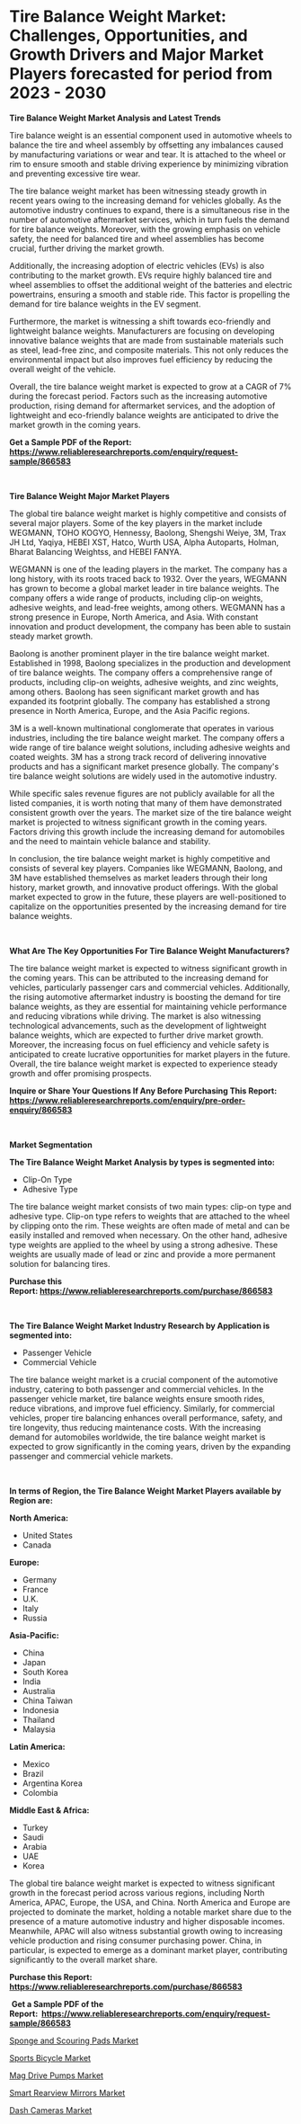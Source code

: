 <p><h1>Tire Balance Weight Market: Challenges, Opportunities, and Growth Drivers and Major Market Players forecasted for period from 2023 - 2030</h1></p><p><strong>Tire Balance Weight Market Analysis and Latest Trends</strong></p>
<p><p>Tire balance weight is an essential component used in automotive wheels to balance the tire and wheel assembly by offsetting any imbalances caused by manufacturing variations or wear and tear. It is attached to the wheel or rim to ensure smooth and stable driving experience by minimizing vibration and preventing excessive tire wear.</p><p>The tire balance weight market has been witnessing steady growth in recent years owing to the increasing demand for vehicles globally. As the automotive industry continues to expand, there is a simultaneous rise in the number of automotive aftermarket services, which in turn fuels the demand for tire balance weights. Moreover, with the growing emphasis on vehicle safety, the need for balanced tire and wheel assemblies has become crucial, further driving the market growth.</p><p>Additionally, the increasing adoption of electric vehicles (EVs) is also contributing to the market growth. EVs require highly balanced tire and wheel assemblies to offset the additional weight of the batteries and electric powertrains, ensuring a smooth and stable ride. This factor is propelling the demand for tire balance weights in the EV segment.</p><p>Furthermore, the market is witnessing a shift towards eco-friendly and lightweight balance weights. Manufacturers are focusing on developing innovative balance weights that are made from sustainable materials such as steel, lead-free zinc, and composite materials. This not only reduces the environmental impact but also improves fuel efficiency by reducing the overall weight of the vehicle.</p><p>Overall, the tire balance weight market is expected to grow at a CAGR of 7% during the forecast period. Factors such as the increasing automotive production, rising demand for aftermarket services, and the adoption of lightweight and eco-friendly balance weights are anticipated to drive the market growth in the coming years.</p></p>
<p><strong>Get a Sample PDF of the Report:&nbsp; <a href="https://www.reliableresearchreports.com/enquiry/request-sample/866583">https://www.reliableresearchreports.com/enquiry/request-sample/866583</a></strong></p>
<p>&nbsp;</p>
<p><strong>Tire Balance Weight Major Market Players</strong></p>
<p><p>The global tire balance weight market is highly competitive and consists of several major players. Some of the key players in the market include WEGMANN, TOHO KOGYO, Hennessy, Baolong, Shengshi Weiye, 3M, Trax JH Ltd, Yaqiya, HEBEI XST, Hatco, Wurth USA, Alpha Autoparts, Holman, Bharat Balancing Weightss, and HEBEI FANYA.</p><p>WEGMANN is one of the leading players in the market. The company has a long history, with its roots traced back to 1932. Over the years, WEGMANN has grown to become a global market leader in tire balance weights. The company offers a wide range of products, including clip-on weights, adhesive weights, and lead-free weights, among others. WEGMANN has a strong presence in Europe, North America, and Asia. With constant innovation and product development, the company has been able to sustain steady market growth.</p><p>Baolong is another prominent player in the tire balance weight market. Established in 1998, Baolong specializes in the production and development of tire balance weights. The company offers a comprehensive range of products, including clip-on weights, adhesive weights, and zinc weights, among others. Baolong has seen significant market growth and has expanded its footprint globally. The company has established a strong presence in North America, Europe, and the Asia Pacific regions.</p><p>3M is a well-known multinational conglomerate that operates in various industries, including the tire balance weight market. The company offers a wide range of tire balance weight solutions, including adhesive weights and coated weights. 3M has a strong track record of delivering innovative products and has a significant market presence globally. The company's tire balance weight solutions are widely used in the automotive industry.</p><p>While specific sales revenue figures are not publicly available for all the listed companies, it is worth noting that many of them have demonstrated consistent growth over the years. The market size of the tire balance weight market is projected to witness significant growth in the coming years. Factors driving this growth include the increasing demand for automobiles and the need to maintain vehicle balance and stability.</p><p>In conclusion, the tire balance weight market is highly competitive and consists of several key players. Companies like WEGMANN, Baolong, and 3M have established themselves as market leaders through their long history, market growth, and innovative product offerings. With the global market expected to grow in the future, these players are well-positioned to capitalize on the opportunities presented by the increasing demand for tire balance weights.</p></p>
<p>&nbsp;</p>
<p><strong>What Are The Key Opportunities For Tire Balance Weight Manufacturers?</strong></p>
<p><p>The tire balance weight market is expected to witness significant growth in the coming years. This can be attributed to the increasing demand for vehicles, particularly passenger cars and commercial vehicles. Additionally, the rising automotive aftermarket industry is boosting the demand for tire balance weights, as they are essential for maintaining vehicle performance and reducing vibrations while driving. The market is also witnessing technological advancements, such as the development of lightweight balance weights, which are expected to further drive market growth. Moreover, the increasing focus on fuel efficiency and vehicle safety is anticipated to create lucrative opportunities for market players in the future. Overall, the tire balance weight market is expected to experience steady growth and offer promising prospects.</p></p>
<p><strong>Inquire or Share Your Questions If Any Before Purchasing This Report: <a href="https://www.reliableresearchreports.com/enquiry/pre-order-enquiry/866583">https://www.reliableresearchreports.com/enquiry/pre-order-enquiry/866583</a></strong></p>
<p>&nbsp;</p>
<p><strong>Market Segmentation</strong></p>
<p><strong>The Tire Balance Weight Market Analysis by types is segmented into:</strong></p>
<p><ul><li>Clip-On Type</li><li>Adhesive Type</li></ul></p>
<p><p>The tire balance weight market consists of two main types: clip-on type and adhesive type. Clip-on type refers to weights that are attached to the wheel by clipping onto the rim. These weights are often made of metal and can be easily installed and removed when necessary. On the other hand, adhesive type weights are applied to the wheel by using a strong adhesive. These weights are usually made of lead or zinc and provide a more permanent solution for balancing tires.</p></p>
<p><strong>Purchase this Report:&nbsp;<a href="https://www.reliableresearchreports.com/purchase/866583">https://www.reliableresearchreports.com/purchase/866583</a></strong></p>
<p>&nbsp;</p>
<p><strong>The Tire Balance Weight Market Industry Research by Application is segmented into:</strong></p>
<p><ul><li>Passenger Vehicle</li><li>Commercial Vehicle</li></ul></p>
<p><p>The tire balance weight market is a crucial component of the automotive industry, catering to both passenger and commercial vehicles. In the passenger vehicle market, tire balance weights ensure smooth rides, reduce vibrations, and improve fuel efficiency. Similarly, for commercial vehicles, proper tire balancing enhances overall performance, safety, and tire longevity, thus reducing maintenance costs. With the increasing demand for automobiles worldwide, the tire balance weight market is expected to grow significantly in the coming years, driven by the expanding passenger and commercial vehicle markets.</p></p>
<p>&nbsp;</p>
<p><strong>In terms of Region, the Tire Balance Weight Market Players available by Region are:</strong></p>
<p>
    <p> <strong> North America: </strong>
        <ul>
            <li>United States</li>
            <li>Canada</li>
        </ul>
        </p> 
    <p> <strong> Europe: </strong>
        <ul>
            <li>Germany</li>
            <li>France</li>
            <li>U.K.</li>
            <li>Italy</li>
            <li>Russia</li>
        </ul>
        </p> 
    <p> <strong> Asia-Pacific: </strong>
        <ul>
            <li>China</li>
            <li>Japan</li>
            <li>South Korea</li>
            <li>India</li>
            <li>Australia</li>
            <li>China Taiwan</li>
            <li>Indonesia</li>
            <li>Thailand</li>
            <li>Malaysia</li>
        </ul>
        </p> 
    <p> <strong> Latin America: </strong>
        <ul>
            <li>Mexico</li>
            <li>Brazil</li>
            <li>Argentina Korea</li>
            <li>Colombia</li>
        </ul>
        </p> 
    <p> <strong> Middle East & Africa: </strong>
        <ul>
            <li>Turkey</li>
            <li>Saudi</li>
            <li>Arabia</li>
            <li>UAE</li>
            <li>Korea</li>
        </ul>
    </p>
    </p>
<p><p>The global tire balance weight market is expected to witness significant growth in the forecast period across various regions, including North America, APAC, Europe, the USA, and China. North America and Europe are projected to dominate the market, holding a notable market share due to the presence of a mature automotive industry and higher disposable incomes. Meanwhile, APAC will also witness substantial growth owing to increasing vehicle production and rising consumer purchasing power. China, in particular, is expected to emerge as a dominant market player, contributing significantly to the overall market share.</p></p>
<p><strong>Purchase this Report: <a href="https://www.reliableresearchreports.com/purchase/866583">https://www.reliableresearchreports.com/purchase/866583</a></strong></p>
<p>&nbsp;<strong>Get a Sample PDF of the Report:&nbsp;&nbsp;<a href="https://www.reliableresearchreports.com/enquiry/request-sample/866583">https://www.reliableresearchreports.com/enquiry/request-sample/866583</a></strong></p>
<p><strong></strong></p>
<p><p><a href="https://medium.com/@truly.fight.must/sponge-and-scouring-pads-market-comprehensive-assessment-by-type-application-and-geography-aa54fa7fdcab">Sponge and Scouring Pads Market</a></p><p><a href="https://medium.com/@under.noon.tower/sports-bicycle-market-analysis-its-cagr-market-segmentation-and-global-industry-overview-80c6ab2c353b">Sports Bicycle Market</a></p><p><a href="https://www.linkedin.com/pulse/mag-drive-pumps-market-size-growth-forecast-from-2023-08mje/">Mag Drive Pumps Market</a></p><p><a href="https://github.com/sofyaavrova/Market-Research-Report-List-1/blob/main/smart-rearview-mirrors-market.md">Smart Rearview Mirrors Market</a></p><p><a href="https://github.com/merzlyukov93/Market-Research-Report-List-1/blob/main/dash-cameras-market.md">Dash Cameras Market</a></p></p>